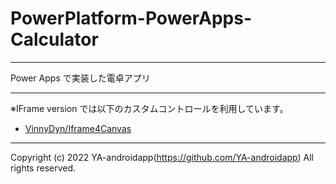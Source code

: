 # PowerPlatform-PowerApps-Calculator

---

Power Apps で実装した電卓アプリ

---

※IFrame version では以下のカスタムコントロールを利用しています。

- [VinnyDyn/Iframe4Canvas](https://github.com/VinnyDyn/Iframe4Canvas)

---

Copyright (c) 2022 YA-androidapp(https://github.com/YA-androidapp) All rights reserved.

